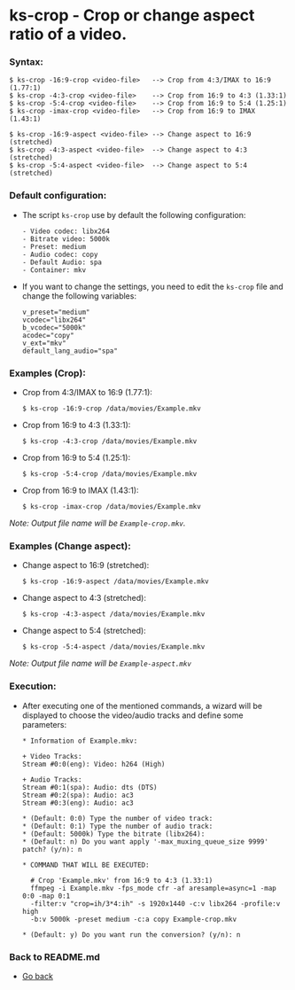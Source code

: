 ks-crop - Crop or change aspect ratio of a video.
=================================================

### Syntax:

```shell
$ ks-crop -16:9-crop <video-file>   --> Crop from 4:3/IMAX to 16:9 (1.77:1)
$ ks-crop -4:3-crop <video-file>    --> Crop from 16:9 to 4:3 (1.33:1)
$ ks-crop -5:4-crop <video-file>    --> Crop from 16:9 to 5:4 (1.25:1)
$ ks-crop -imax-crop <video-file>   --> Crop from 16:9 to IMAX (1.43:1)

$ ks-crop -16:9-aspect <video-file> --> Change aspect to 16:9 (stretched)
$ ks-crop -4:3-aspect <video-file>  --> Change aspect to 4:3 (stretched)
$ ks-crop -5:4-aspect <video-file>  --> Change aspect to 5:4 (stretched)
```
  
### Default configuration:

  * The script `ks-crop` use by default the following configuration:
    
    ```shell
    - Video codec: libx264
    - Bitrate video: 5000k
    - Preset: medium
    - Audio codec: copy
    - Default Audio: spa
    - Container: mkv
    ````
    
  * If you want to change the settings, you need to edit the `ks-crop` file and change the following variables:
  
    ```shell
    v_preset="medium"
    vcodec="libx264"
    b_vcodec="5000k"
    acodec="copy"
    v_ext="mkv"
    default_lang_audio="spa"
    ````

### Examples (Crop):

  * Crop from 4:3/IMAX to 16:9 (1.77:1):
  
    ```shell
    $ ks-crop -16:9-crop /data/movies/Example.mkv
    ````
    
  * Crop from 16:9 to 4:3 (1.33:1):
    
    ```shell
    $ ks-crop -4:3-crop /data/movies/Example.mkv
    ````

  * Crop from 16:9 to 5:4 (1.25:1):
    
    ```shell
    $ ks-crop -5:4-crop /data/movies/Example.mkv
    ````

  * Crop from 16:9 to IMAX (1.43:1):
    
    ```shell
    $ ks-crop -imax-crop /data/movies/Example.mkv
    ````
    
_Note: Output file name will be `Example-crop.mkv`._

### Examples (Change aspect):

  * Change aspect to 16:9 (stretched):
    
    ```shell
    $ ks-crop -16:9-aspect /data/movies/Example.mkv
    ````

  * Change aspect to 4:3 (stretched):
    
    ```shell
    $ ks-crop -4:3-aspect /data/movies/Example.mkv
    ````

  * Change aspect to 5:4 (stretched):
    
    ```shell
    $ ks-crop -5:4-aspect /data/movies/Example.mkv
    ````
   
_Note: Output file name will be `Example-aspect.mkv`_
    
### Execution:

  * After executing one of the mentioned commands, a wizard will be displayed to choose the video/audio tracks and define some parameters:
  
    ```shell
    * Information of Example.mkv:

    + Video Tracks:
    Stream #0:0(eng): Video: h264 (High)

    + Audio Tracks:
    Stream #0:1(spa): Audio: dts (DTS)
    Stream #0:2(spa): Audio: ac3
    Stream #0:3(eng): Audio: ac3

    * (Default: 0:0) Type the number of video track: 
    * (Default: 0:1) Type the number of audio track: 
    * (Default: 5000k) Type the bitrate (libx264): 
    * (Default: n) Do you want apply '-max_muxing_queue_size 9999' patch? (y/n): n

    * COMMAND THAT WILL BE EXECUTED:

      # Crop 'Example.mkv' from 16:9 to 4:3 (1.33:1)
      ffmpeg -i Example.mkv -fps_mode cfr -af aresample=async=1 -map 0:0 -map 0:1
      -filter:v "crop=ih/3*4:ih" -s 1920x1440 -c:v libx264 -profile:v high 
      -b:v 5000k -preset medium -c:a copy Example-crop.mkv

    * (Default: y) Do you want run the conversion? (y/n): n
    ````
    
### Back to README.md
    
* [Go back](../README.md)
  
